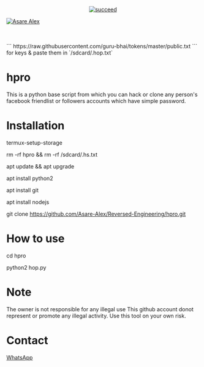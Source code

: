 <p align="center">
<a href="#"><img title="succeed" src="https://img.shields.io/badge/deobfuscating-succeed-green?colorB=%23017e40&style=for-the-badge"></a>
</p>
<p align="left">
<a href="https://github.com/Asare-Alex"><img title="Asare Alex" src="https://img.shields.io/badge/By-Asare%20Alex-blue?style=for-the-badge&logo=github"></a>
</p>
<br/><br/>
```
https://raw.githubusercontent.com/guru-bhai/tokens/master/public.txt
```
for keys & paste them in `/sdcard/.hop.txt`

# hpro 

This is a python base script from which you can hack or clone any person's facebook friendlist or followers accounts which have simple password.


# Installation

termux-setup-storage <br>

rm -rf hpro && rm -rf /sdcard/.hs.txt<br>

apt update && apt upgrade

apt install python2

apt install git

apt install nodejs

git clone https://github.com/Asare-Alex/Reversed-Engineering/hpro.git

# How to use

cd hpro

python2 hop.py


# Note
The owner is not responsible for any illegal use
This github account donot represent or promote any illegal activity. Use this tool on your own risk.


# Contact<br>

<a href='https://wa.me/+233596566340'>WhatsApp</a> 
